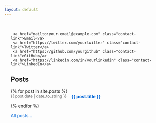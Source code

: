 ```yaml
---
layout: default
---
```


<style>
  /* Add custom CSS for styling similar to Lilian's site */
  .container {
    max-width: 800px; /* Adjust as needed */
    margin: 0 auto;
    padding: 20px;
  }

  .profile-pic {
    float: right;
    width: 150px; /* Adjust as needed */
    height: 150px; /* Adjust as needed */
    border-radius: 50%; /* Makes it a circle */
    margin-left: 20px;
    margin-bottom: 20px;
    object-fit: cover;
  }

  .post-list {
    list-style: none;
    padding: 0;
  }

  .post-list-item {
    margin-bottom: 10px;
    display:flex;
  }

 .post-date {
    color: #666;
    font-size: 0.9em;
    margin-bottom: 5px;
    min-width: 100px;

  }

  .post-link {
    text-decoration: none;
    color: #0366d6; /* Or any color you prefer */
    font-weight: bold;
    margin-left: 15px
  }
  .post-link:hover {
   text-decoration: underline;
  }

  .about-me-text, .contact-info {
    margin-bottom: 20px;
  }

   .contact-link {
        margin-right: 10px; /* Spacing between links */
        text-decoration: none; /* Remove underlines */
        color: #0366d6;
    }
   .contact-link:hover {
        text-decoration: underline; /* Add underline on hover */
    }
    .archive-link a{
        text-decoration: none;
        color: #0366d6;
    }
    .archive-link a:hover{
        text-decoration: underline;
    }

</style>

<div class="container">

  <div class="contact-info">

     <a href="mailto:your.email@example.com" class="contact-link">Email</a>
     <a href="https://twitter.com/yourtwitter" class="contact-link">Twitter</a>
     <a href="https://github.com/yourgithub" class="contact-link">GitHub</a>
     <a href="https://linkedin.com/in/yourlinkedin" class="contact-link">LinkedIn</a>

  </div>

  <h2>Posts</h2>

  <ul class="post-list">
    {% for post in site.posts %}
      <li class="post-list-item">
        <span class="post-date">{{ post.date | date_to_string }}</span>
        <a href="{{ post.url }}" class="post-link">{{ post.title }}</a>
      </li>
    {% endfor %}
  </ul>
  <div class = "archive-link">
    <a href="/archive.html">All posts...</a>
  </div>

</div>